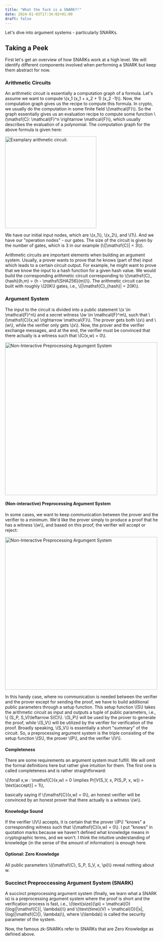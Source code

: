 ```yaml
---
title: "What the fuck is a SNARK?!"
date: 2024-01-03T17:34:02+01:00
draft: false
---
```


Let's dive into argument systems - particularly SNARKs.

## Taking a Peek

First let's get an overview of how SNARKs work at a high level. We will identify different components involved when performing a SNARK but keep them abstract for now.

### Arithmetic Circuits

An arithmetic circuit is essentially a computation graph of a formula. Let's assume we want to compute \\(x_1 (x_1 + x_2 + 1) (x_2 -1)\\). Now, the computation graph gives us the recipe to compute this formula. In crypto, we usually do the computation in some finite field \\(\mathcal{F}\\). So the graph essentially gives us an evaluation recipe to compute some function \\(\mathsf{C}: \mathcal{F}^n \rightarrow \mathcal{F}\\), which usually describes the evaluation of a polynomial. The computation graph for the above formula is given here:

<img src="/img/post2/arithmetic-circuit-big.png" alt="Examplary arithmetic circuit." width="300"/>

We have our initial input nodes, which are \\(x_1\\), \\(x_2\\), and \\(1\\). And we have our "operation nodes" - our gates. The size of the circuit is given by the number of gates, which is 3 in our example (\\(|\mathsf{C}| = 3\\)).

Arithmetic circuits are important elements when building an argument system. Usually, a prover wants to prove that he knows (part of the) input which leads to a certain circuit output. For example, he might want to prove that we know the input to a hash function for a given hash value. We would build the corresponding arithmetic circuit corresponding to \\(\mathsf{C}_ {hash}(h,m) = (h - \mathsf{SHA256}(m))\\). The arithmetic circuit can be built with roughly \\(20K\\) gates, i.e., \\(|\mathsf{C}_{hash}| = 20K\\).

### Argument System

The input to the circuit is divided into a public statement \\(x \in \mathcal{F}^n\\) and a secret witness \\(w \in \mathcal{F}^m\\), such that \\(\mathsf{C}(x,w) \rightarrow \mathcal{F}\\). The prover gets both \\(x\\) and \\(w\\), while the verifier only gets \\(x\\). Now, the prover and the verifier exchange messages, and at the end, the verifier must be convinced that there actually is a witness such that \\(C(x,w) = 0\\).

<img src="/img/post2/as-prover-widness-flow.png" alt="Non-Interactive Preprocessing Argumgent System" width="500"/>

#### (Non-interactive) Preprocessing Argument System

In some cases, we want to keep communication between the prover and the verifier to a minimum. We'd like the prover simply to produce a proof that he has a witness \\(w\\), and based on this proof, the verifier will accept or reject:

<img src="/img/post2/non-interactive.png" alt="Non-Interactive Preprocessing Argumgent System" width="500"/>

In this handy case, where no communication is needed between the verifier and the prover except for sending the proof, we have to build additional public parameters through a setup function. This setup function \\(S\\) takes the arithmetic circuit as input and outputs a tuple of public parameters, i.e., \\( (S_P, S_V)\leftarrow S(C)\\). \\(S_P\\) will be used by the prover to generate the proof, while \\(S_V\\) will be utilized by the verifier for verification of the proof. Broadly speaking, \\(S_V\\) is essentially a short "summary" of the circuit. So, a preprocessing argument system is the triple consisting of the setup function \\(S\\), the prover \\(P\\), and the verifier \\(V\\).

#### Completeness

There are some requirements an argument system must fulfill. We will omit the formal definitions here but rather give intuition for them. The first one is called completeness and is rather straightforward:

\\(\forall x,w : \mathsf{C}(x,w) = 0 \implies Pr[V(S_V, x, P(S_P, x, w)) = \text{accept}] = 1\\),

basically saying if \\(\mathsf{C}(x,w) = 0\\), an honest verifier will be convinced by an honest prover that there actually is a witness \\(w\\).

#### Knowledge Sound

If the verifier \\(V\\) accepts, it is certain that the prover \\(P\\) "knows" a corresponding witness such that \\(\mathsf{C}(x,w) = 0\\). I put "knows" in quotation marks because we haven't defined what knowledge means in cryptographic terms, and we won't. I think the intuitive understanding of knowledge (in the sense of the amount of information) is enough here.

#### Optional: Zero Knowledge

All public parameters \\((\mathsf{C}, S_P, S_V, x, \pi)\\) reveal nothing about w.

### Succinct Preproccessing Argument System (SNARK)

A succinct preprocessing argument system (finally, we learn what a SNARK is) is a preprocessing argument system where the proof is short and the verification process is fast, i.e., \\(\text{size}(\pi) = \mathcal{O}(\log(|\mathsf{C}|, \lambda))\\) and \\(\text{time}(V) = \mathcal{O}(|x|, \log(|\mathsf{C}|), \lambda)\\), where \\(\lambda\\) is called the security parameter of the system.

Now, the famous zk-SNARKs refer to SNARKs that are Zero Knowledge as defined above.
